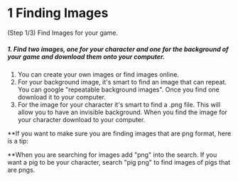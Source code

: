 # 1 Finding Images

(Step 1/3) Find Images for your game.

##### 1. Find two images, one for your character and one for the background of your game and download them onto your computer.

1. You can create your own images or find images online. 
2. For your background image, it's smart to find an image that can repeat. You can google "repeatable background images". Once you find one download it to your computer.
3. For the image for your character it's smart to find a .png file. This will allow you to have an invisible background. When you find the image for your character download to your computer.

**If you want to make sure you are finding images that are png format, here is a tip: 

**When you are searching for images add "png" into the search. If you want a pig to be your character, search "pig png" to find images of pigs that are pngs.